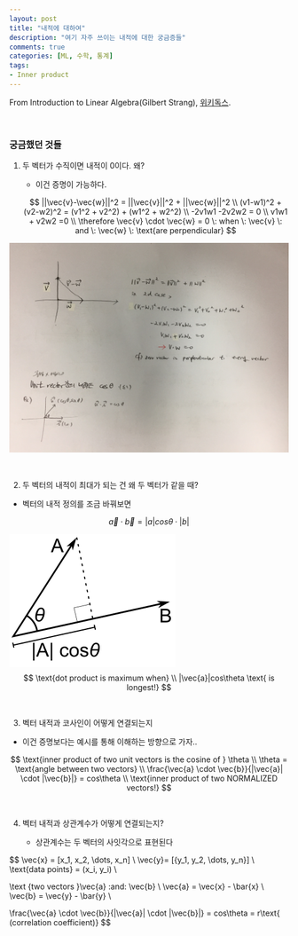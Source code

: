 ```yaml
---
layout: post
title: "내적에 대하여"
description: "여기 자주 쓰이는 내적에 대한 궁금증들"
comments: true
categories: [ML, 수학, 통계]
tags: 
- Inner product
---
```


From Introduction to Linear Algebra(Gilbert Strang), [위키독스](https://wikidocs.net/6957).

<br>

### 궁금했던 것들

1. 두 벡터가 수직이면 내적이 0이다. 왜?

   - 이건 증명이 가능하다.

   $$
   ||\vec{v}-\vec{w}||^2 = ||\vec{v}||^2 + ||\vec{w}||^2 \\
   (v1-w1)^2 + (v2-w2)^2 = (v1^2 + v2^2) + (w1^2 + w2^2) \\
   -2v1w1 -2v2w2 = 0 \\
   v1w1 + v2w2 =0 \\
   \therefore \vec{v} \cdot \vec{w} =  0 \: when \:  \vec{v} \: and \: \vec{w} \: \text{are perpendicular}
   $$





![perpendicular](/assets/img/perpendicular.JPG)

<br>

2. 두 벡터의 내적이 최대가 되는 건 왜 두 벡터가 같을 때?

- 벡터의 내적 정의를 조금 바꿔보면 

$$
\vec{a} \cdot \vec{b}  = |a| cos\theta \cdot |b|
$$



![dotproduct](/assets/img/dotproduct.png)
$$
\text{dot product is maximum when} \\
|\vec{a}|cos\theta \text{ is longest!}
$$

<br>


3. 벡터 내적과 코사인이 어떻게 연결되는지

- 이건 증명보다는 예시를 통해 이해하는 방향으로 가자..

$$
\text{inner product of two unit vectors is the cosine of } \theta \\
\theta = \text{angle between two vectors} \\
\frac{\vec{a} \cdot \vec{b}}{|\vec{a}| \cdot |\vec{b}|} = cos\theta  \\
\text{inner product of two NORMALIZED vectors!}
$$

<br>

4. 벡터 내적과 상관계수가 어떻게 연결되는지?

	- 상관계수는 두 벡터의 사잇각으로 표현된다

$$
\vec{x} = [x_1, x_2, \dots, x_n] \\
\vec{y}= [{y_1, y_2, \dots, y_n}] \\
\text{data points} = (x_i, y_i) \\

\text {two  vectors }\vec{a} \:and\: \vec{b} \\
\vec{a} = \vec{x} - \bar{x} \\
\vec{b} = \vec{y} - \bar{y} \\

\frac{\vec{a} \cdot \vec{b}}{|\vec{a}| \cdot |\vec{b}|} = cos\theta =  r\text{ (correlation coefficient)}
$$
